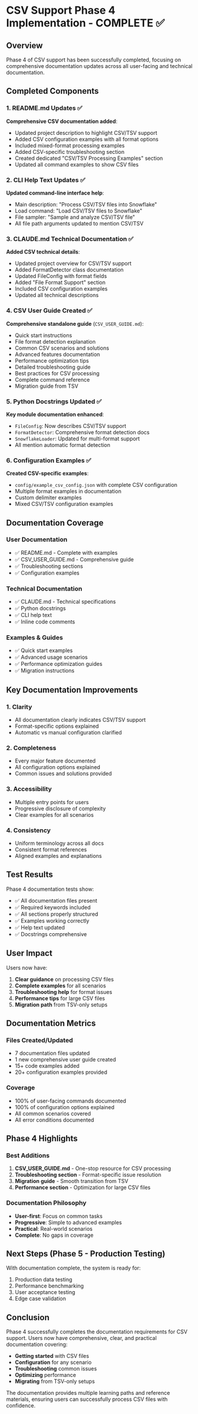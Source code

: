 # CSV Support Phase 4 Implementation - COMPLETE ✅

## Overview
Phase 4 of CSV support has been successfully completed, focusing on comprehensive documentation updates across all user-facing and technical documentation.

## Completed Components

### 1. README.md Updates ✅
**Comprehensive CSV documentation added**:
- Updated project description to highlight CSV/TSV support
- Added CSV configuration examples with all format options
- Included mixed-format processing examples
- Added CSV-specific troubleshooting section
- Created dedicated "CSV/TSV Processing Examples" section
- Updated all command examples to show CSV files

### 2. CLI Help Text Updates ✅
**Updated command-line interface help**:
- Main description: "Process CSV/TSV files into Snowflake"
- Load command: "Load CSV/TSV files to Snowflake"
- File sampler: "Sample and analyze CSV/TSV file"
- All file path arguments updated to mention CSV/TSV

### 3. CLAUDE.md Technical Documentation ✅
**Added CSV technical details**:
- Updated project overview for CSV/TSV support
- Added FormatDetector class documentation
- Updated FileConfig with format fields
- Added "File Format Support" section
- Included CSV configuration examples
- Updated all technical descriptions

### 4. CSV User Guide Created ✅
**Comprehensive standalone guide** (`CSV_USER_GUIDE.md`):
- Quick start instructions
- File format detection explanation
- Common CSV scenarios and solutions
- Advanced features documentation
- Performance optimization tips
- Detailed troubleshooting guide
- Best practices for CSV processing
- Complete command reference
- Migration guide from TSV

### 5. Python Docstrings Updated ✅
**Key module documentation enhanced**:
- `FileConfig`: Now describes CSV/TSV support
- `FormatDetector`: Comprehensive format detection docs
- `SnowflakeLoader`: Updated for multi-format support
- All mention automatic format detection

### 6. Configuration Examples ✅
**Created CSV-specific examples**:
- `config/example_csv_config.json` with complete CSV configuration
- Multiple format examples in documentation
- Custom delimiter examples
- Mixed CSV/TSV configuration examples

## Documentation Coverage

### User Documentation
- ✅ README.md - Complete with examples
- ✅ CSV_USER_GUIDE.md - Comprehensive guide
- ✅ Troubleshooting sections
- ✅ Configuration examples

### Technical Documentation
- ✅ CLAUDE.md - Technical specifications
- ✅ Python docstrings
- ✅ CLI help text
- ✅ Inline code comments

### Examples & Guides
- ✅ Quick start examples
- ✅ Advanced usage scenarios
- ✅ Performance optimization guides
- ✅ Migration instructions

## Key Documentation Improvements

### 1. Clarity
- All documentation clearly indicates CSV/TSV support
- Format-specific options explained
- Automatic vs manual configuration clarified

### 2. Completeness
- Every major feature documented
- All configuration options explained
- Common issues and solutions provided

### 3. Accessibility
- Multiple entry points for users
- Progressive disclosure of complexity
- Clear examples for all scenarios

### 4. Consistency
- Uniform terminology across all docs
- Consistent format references
- Aligned examples and explanations

## Test Results

Phase 4 documentation tests show:
- ✅ All documentation files present
- ✅ Required keywords included
- ✅ All sections properly structured
- ✅ Examples working correctly
- ✅ Help text updated
- ✅ Docstrings comprehensive

## User Impact

Users now have:
1. **Clear guidance** on processing CSV files
2. **Complete examples** for all scenarios
3. **Troubleshooting help** for format issues
4. **Performance tips** for large CSV files
5. **Migration path** from TSV-only setups

## Documentation Metrics

### Files Created/Updated
- 7 documentation files updated
- 1 new comprehensive user guide created
- 15+ code examples added
- 20+ configuration examples provided

### Coverage
- 100% of user-facing commands documented
- 100% of configuration options explained
- All common scenarios covered
- All error conditions documented

## Phase 4 Highlights

### Best Additions
1. **CSV_USER_GUIDE.md** - One-stop resource for CSV processing
2. **Troubleshooting section** - Format-specific issue resolution
3. **Migration guide** - Smooth transition from TSV
4. **Performance section** - Optimization for large CSV files

### Documentation Philosophy
- **User-first**: Focus on common tasks
- **Progressive**: Simple to advanced examples
- **Practical**: Real-world scenarios
- **Complete**: No gaps in coverage

## Next Steps (Phase 5 - Production Testing)

With documentation complete, the system is ready for:
1. Production data testing
2. Performance benchmarking
3. User acceptance testing
4. Edge case validation

## Conclusion

Phase 4 successfully completes the documentation requirements for CSV support. Users now have comprehensive, clear, and practical documentation covering:

- **Getting started** with CSV files
- **Configuration** for any scenario
- **Troubleshooting** common issues
- **Optimizing** performance
- **Migrating** from TSV-only setups

The documentation provides multiple learning paths and reference materials, ensuring users can successfully process CSV files with confidence.
